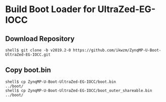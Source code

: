 Build Boot Loader for UltraZed-EG-IOCC
====================================================================================

## Download Repository

```console
shell$ git clone -b v2019.2-0 https://github.com/ikwzm/ZynqMP-U-Boot-UltraZed-EG-IOCC.git
```

## Copy boot.bin

```console
shell$ cp ZynqMP-U-Boot-UltraZed-EG-IOCC/boot.bin                 ../boot/
shell$ cp ZynqMP-U-Boot-UltraZed-EG-IOCC/boot_outer_shareable.bin ../boot/
```

